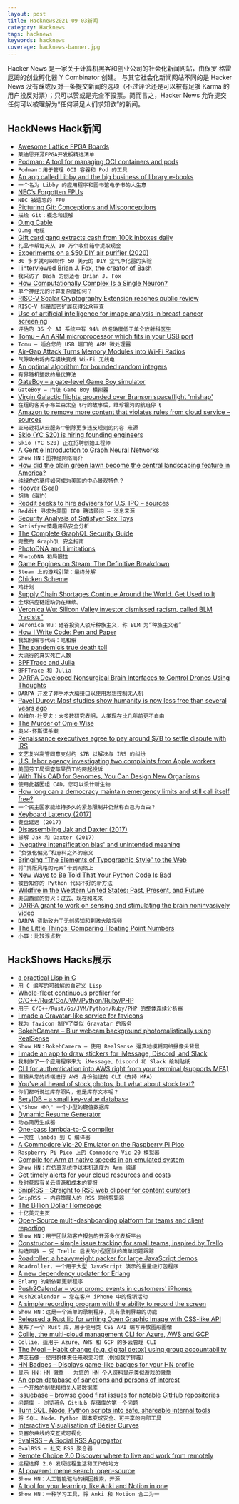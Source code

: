 ```yaml
---
layout: post
title: Hacknews2021-09-03新闻
category: Hacknews
tags: hacknews
keywords: hacknews
coverage: hacknews-banner.jpg
---
```


Hacker News 是一家关于计算机黑客和创业公司的社会化新闻网站，由保罗·格雷厄姆的创业孵化器 Y Combinator 创建。
与其它社会化新闻网站不同的是 Hacker News 没有踩或反对一条提交新闻的选项（不过评论还是可以被有足够 Karma 的用户投反对票）；只可以赞或是完全不投票。简而言之，Hacker News 允许提交任何可以被理解为“任何满足人们求知欲”的新闻。

## HackNews Hack新闻


- [Awesome Lattice FPGA Boards](https://github.com/kelu124/awesome-latticeFPGAs)
- `莱迪思开源FPGA开发板精选清单`
- [Podman: A tool for managing OCI containers and pods](https://github.com/containers/podman)
- `Podman：用于管理 OCI 容器和 Pod 的工具`
- [An app called Libby and the big business of library e-books](https://www.newyorker.com/news/annals-of-communications/an-app-called-libby-and-the-surprisingly-big-business-of-library-e-books)
- `一个名为 Libby 的应用程序和图书馆电子书的大生意`
- [NEC’s Forgotten FPUs](https://www.cpushack.com/2021/09/01/necs-forgotten-fpus/)
- `NEC 被遗忘的 FPU`
- [Picturing Git: Conceptions and Misconceptions](https://www.biteinteractive.com/picturing-git-conceptions-and-misconceptions/)
- `描绘 Git：概念和误解`
- [O.mg Cable](https://shop.hak5.org/products/o-mg-cable-usb-a)
- `O.mg 电缆`
- [Gift card gang extracts cash from 100k inboxes daily](https://krebsonsecurity.com/2021/09/gift-card-gang-extracts-cash-from-100k-inboxes-daily/)
- `礼品卡帮每天从 10 万个收件箱中提取现金`
- [Experiments on a $50 DIY air purifier (2020)](https://dynomight.net/2020/12/15/some-real-data-on-a-DIY-box-fan-air-purifier/)
- `30 多岁就可以制作 50 美元的 DIY 空气净化器的实验`
- [I interviewed Brian J. Fox, the creator of Bash](https://podcast.curiefense.io/22)
- `我采访了 Bash 的创造者 Brian J. Fox`
- [How Computationally Complex Is a Single Neuron?](https://www.quantamagazine.org/how-computationally-complex-is-a-single-neuron-20210902/)
- `单个神经元的计算复杂度如何？`
- [RISC-V Scalar Cryptography Extension reaches public review](https://github.com/riscv/riscv-crypto/releases/tag/v1.0.0-rc2-scalar)
- `RISC-V 标量加密扩展获得公众审查`
- [Use of artificial intelligence for image analysis in breast cancer screening](https://www.bmj.com/content/374/bmj.n1872)
- `评估的 36 个 AI 系统中有 94% 的准确度低于单个放射科医生`
- [Tomu – An ARM microprocessor which fits in your USB port](https://tomu.im/tomu.html)
- `Tomu – 适合您的 USB 端口的 ARM 微处理器`
- [Air-Gap Attack Turns Memory Modules into Wi-Fi Radios](https://threatpost.com/air-gap-attack-turns-memory-wifi/162358/)
- `气隙攻击将内存模块变成 Wi-Fi 无线电`
- [An optimal algorithm for bounded random integers](https://github.com/apple/swift/pull/39143)
- `有界随机整数的最优算法`
- [GateBoy – a gate-level Game Boy simulator](https://github.com/aappleby/MetroBoy)
- `GateBoy – 门级 Game Boy 模拟器`
- [Virgin Galactic flights grounded over Branson spaceflight 'mishap'](https://www.bbc.com/news/science-environment-58421796)
- `在纽约客关于布兰森太空飞行的故事后，维珍银河的航班停飞`
- [Amazon to remove more content that violates rules from cloud service – sources](https://www.reuters.com/technology/exclusive-amazon-proactively-remove-more-content-that-violates-rules-cloud-2021-09-02/)
- `亚马逊将从云服务中删除更多违反规则的内容-来源`
- [Skio (YC S20) is hiring founding engineers](https://skio.com/careers)
- `Skio (YC S20) 正在招聘创始工程师`
- [A Gentle Introduction to Graph Neural Networks](https://distill.pub/2021/gnn-intro/)
- `Show HN：图神经网络简介`
- [How did the plain green lawn become the central landscaping feature in America?](https://longreads.com/2019/07/18/american-green/)
- `纯绿色的草坪如何成为美国的中心景观特色？`
- [Hoover (Seal)](https://en.wikipedia.org/wiki/Hoover_(seal))
- `胡佛（海豹）`
- [Reddit seeks to hire advisers for U.S. IPO – sources](https://www.reuters.com/article/reddit-ipo/exclusive-reddit-seeks-to-hire-advisers-for-u-s-ipo-sources-idUSL4N2Q434Y)
- `Reddit 寻求为美国 IPO 聘请顾问 – 消息来源`
- [Security Analysis of Satisfyer Sex Toys](https://bananamafia.dev/post/satisfyer/)
- `Satisfyer情趣用品安全分析`
- [The Complete GraphQL Security Guide](https://wundergraph.com/blog/the_complete_graphql_security_guide_fixing_the_13_most_common_graphql_vulnerabilities_to_make_your_api_production_ready)
- `完整的 GraphQL 安全指南`
- [PhotoDNA and Limitations](https://www.hackerfactor.com/blog/index.php?/archives/931-PhotoDNA-and-Limitations.html)
- `PhotoDNA 和局限性`
- [Game Engines on Steam: The Definitive Breakdown](https://www.gamedeveloper.com/business/game-engines-on-steam-the-definitive-breakdown)
- `Steam 上的游戏引擎：最终分解`
- [Chicken Scheme](https://call-cc.org/)
- `鸡计划`
- [Supply Chain Shortages Continue Around the World. Get Used to It](https://www.nytimes.com/2021/08/30/business/supply-chain-shortages.html)
- `全球供应链短缺仍在继续。`
- [Veronica Wu: Silicon Valley investor dismissed racism, called BLM “racists”](https://www.axios.com/venture-capital-investor-racism-6a76049c-3464-40c8-a69a-a6fe19fc92ac.html)
- `Veronica Wu：硅谷投资人驳斥种族主义，称 BLM 为“种族主义者”`
- [How I Write Code: Pen and Paper](https://noteflakes.com/articles/2021-09-02-how-i-write-code-pen-paper)
- `我如何编写代码：笔和纸`
- [The pandemic’s true death toll](https://www.economist.com/graphic-detail/coronavirus-excess-deaths-estimates)
- `大流行的真实死亡人数`
- [BPFTrace and Julia](https://vchuravy.dev/notes/2021/08/bpftrace/)
- `BPFTrace 和 Julia`
- [DARPA Developed Nonsurgical Brain Interfaces to Control Drones Using Thoughts](https://idstch.com/technology/biosciences/darpa-n3-developing-nonsurgical-brain-machine-interfaces-for-soldiers-to-use-his-thoughts-alone-to-control-multiple-unmanned-vehicles-or-a-bomb-disposal-robot-on-battlefield/)
- `DARPA 开发了非手术大脑接口以使用思想控制无人机`
- [Pavel Durov: Most studies show humanity is now less free than several years ago](https://t.me/durov/165)
- `帕维尔·杜罗夫：大多数研究表明，人类现在比几年前更不自由`
- [The Murder of Omie Wise](https://historyofyesterday.com/the-murder-of-omie-wise-ce15167bed73?gi=53ebf69365f4)
- `奥米·怀斯谋杀案`
- [Renaissance executives agree to pay around $7B to settle dispute with IRS](https://www.reuters.com/article/renaissance-technologies-llc-irs/update-3-renaissance-executives-agree-to-pay-around-7-bln-to-settle-tax-dispute-with-irs-source-idUSL4N2Q43IN)
- `文艺复兴高管同意支付约 $7B 以解决与 IRS 的纠纷`
- [U.S. labor agency investigating two complaints from Apple workers](https://www.reuters.com/technology/us-national-labor-relations-board-investigating-two-complaints-apple-workers-2021-09-02/)
- `美国劳工局调查苹果员工的两起投诉`
- [With This CAD for Genomes, You Can Design New Organisms](https://spectrum.ieee.org/with-this-cad-for-genomes-you-can-design-new-organisms)
- `使用此基因组 CAD，您可以设计新生物`
- [How long can a democracy maintain emergency limits and still call itself free?](https://www.theatlantic.com/ideas/archive/2021/09/pandemic-australia-still-liberal-democracy/619940/)
- `一个民主国家能维持多久的紧急限制并仍然称自己为自由？`
- [Keyboard Latency (2017)](https://danluu.com/keyboard-latency/)
- `键盘延迟 (2017)`
- [Disassembling Jak and Daxter (2017)](http://www.codersnotes.com/notes/disassembling-jak/)
- `拆解 Jak 和 Daxter (2017)`
- ['Negative intensification bias' and unintended meaning](https://www.bbc.com/worklife/article/20210830-why-emails-often-read-more-negative-than-they-actually-are)
- `“负强化偏见”和意料之外的意义`
- [Bringing “The Elements of Typographic Style” to the Web](https://crepererum.net/typography/)
- `将“排版风格的元素”带到网络上`
- [New Ways to Be Told That Your Python Code Is Bad](https://nickdrozd.github.io/2021/09/02/new-pylint-checks.html)
- `被告知你的 Python 代码不好的新方法`
- [Wildfire in the Western United States: Past, Present, and Future](https://storymaps.arcgis.com/stories/bb7fe74c1f9f4fec8910a1b39e1c42ff)
- `美国西部的野火：过去、现在和未来`
- [DARPA grant to work on sensing and stimulating the brain noninvasively video](https://www.youtube.com/watch?v=4gXuOuXZEeo)
- `DARPA 资助致力于无创感知和刺激大脑视频`
- [The Little Things: Comparing Floating Point Numbers](https://codingnest.com/the-little-things-comparing-floating-point-numbers/)
- `小事：比较浮点数`


## HackShows Hacks展示

- [ a practical Lisp in C](https://github.com/codr7/alisp)
- `用 C 编写的可破解的自定义 Lisp`
- [ Whole-fleet continuous profiler for C/C++/Rust/Go/JVM/Python/Ruby/PHP](https://prodfiler.com/blog/introducing-prodfiler/)
- `用于 C/C++/Rust/Go/JVM/Python/Ruby/PHP 的整体连续分析器`
- [ I made a Gravatar-like service for favicons](https://icon.horse)
- `我为 favicon 制作了类似 Gravatar 的服务`
- [ BokehCamera – Blur webcam background photorealistically using RealSense](https://github.com/dheera/bokeh-camera)
- `Show HN：BokehCamera – 使用 RealSense 逼真地模糊网络摄像头背景`
- [ I made an app to draw stickers for iMessage, Discord, and Slack](https://stickerdoodle.app)
- `我制作了一个应用程序来为 iMessage、Discord 和 Slack 绘制贴纸`
- [ CLI for authentication into AWS right from your terminal (supports MFA)](https://github.com/iamarkadyt/aacli)
- `直接从您的终端进行 AWS 身份验证的 CLI（支持 MFA）`
- [ You've all heard of stock photos, but what about stock text?](https://uicopy.io)
- `你们都听说过库存照片，但是库存文本呢？`
- [ BerylDB – a small key-value database](http://docs.beryl.dev/)
- `\"Show HN\" 一个小型的键值数据库`
- [ Dynamic Resume Generator](https://github.com/Mockapapella/Dynamic-Resume-Generator)
- `动态简历生成器`
- [ One-pass lambda-to-C compiler](https://github.com/Joker-vD/onepass-lambda-compiler)
- `一次性 lambda 到 C 编译器`
- [ A Commodore Vic-20 Emulator on the Raspberry Pi Pico](https://github.com/jfoucher/picovic)
- `Raspberry Pi Pico 上的 Commodore Vic-20 模拟器`
- [ Compile for Arm at native speeds in an emulated system](https://github.com/valkmit/aws-graviton2-on-intel)
- `Show HN：在仿真系统中以本机速度为 Arm 编译`
- [ Get timely alerts for your cloud resources and costs](https://cloudalarm.in)
- `及时获取有关云资源和成本的警报`
- [ SnipRSS – Straight to RSS web clipper for content curators](https://sniprss.com)
- `SnipRSS – 内容策展人的 RSS 网络剪辑器`
- [ The Billion Dollar Homepage](https://billiondollarhomepage.wtf)
- `十亿美元主页`
- [ Open-Source multi-dashboarding platform for teams and client reporting](https://github.com/chartbrew/chartbrew)
- `Show HN：用于团队和客户报告的开源多仪表板平台`
- [ Constructor – simple issue tracking for small teams, inspired by Trello](https://constructor.dev)
- `构造函数 – 受 Trello 启发的小型团队的简单问题跟踪`
- [ Roadroller, a heavyweight packer for large JavaScript demos](https://lifthrasiir.github.io/roadroller/)
- `Roadroller，一个用于大型 JavaScript 演示的重量级打包程序`
- [ A new dependency updater for Erlang](https://tech.nextroll.com/blog/dev/2021/09/01/erlang-rebar3-depup.html)
- `Erlang 的新依赖更新程序`
- [ Push2Calendar – your promo events in customers' iPhones](https://productstories.pro/push2calendar/)
- `Push2Calendar – 您在客户 iPhone 中的促销活动`
- [ A simple recording program with the ability to record the screen](https://github.com/akon47/ScreenRecorder)
- `Show HN：这是一个简单的录制程序，具有录制屏幕的功能`
- [ Released a Rust lib for writing Open Graphic Image with CSS-like API](https://github.com/keiya01/og_image_writer)
- `发布了一个 Rust 库，用于使用类 CSS API 编写开放图形图像`
- [ Collie, the multi-cloud management CLI for Azure, AWS and GCP](https://github.com/meshcloud/collie-cli)
- `Collie，适用于 Azure、AWS 和 GCP 的多云管理 CLI`
- [ The Moai – Habit change (e.g. digital detox) using group accountability](item?id=28381800)
- `摩艾石像——使用群体责任来改变习惯（例如数字排毒）`
- [ HN Badges – Displays game-like badges for your HN profile](https://hnbadges.netlify.app/)
- `显示 HN：HN 徽章 - 为您的 HN 个人资料显示类似游戏的徽章`
- [ An open database of sanctions and persons of interest](https://opensanctions.org/)
- `一个开放的制裁和相关人员数据库`
- [ Issuebase – browse good first issues for notable GitHub repositories](https://issuebase.vercel.app/)
- `问题库 - 浏览著名 GitHub 存储库的第一个问题`
- [ Turn SQL, Node, Python scripts into safe, shareable internal tools](https://www.airplane.dev/)
- `将 SQL、Node、Python 脚本变成安全、可共享的内部工具`
- [ Interactive Visualisation of Bézier Curves](https://beziercurves.vercel.app/)
- `贝塞尔曲线的交互式可视化`
- [ EvalRSS – A Social RSS Aggregator](https://www.evalrss.com/)
- `EvalRSS – 社交 RSS 聚合器`
- [ Remote Choice 2.0 Discover where to live and work from remotely](https://www.remotechoice.co)
- `远程选择 2.0 发现远程生活和工作的地方`
- [ AI powered meme search, open-source](http://examples.jina.ai:8501/)
- `Show HN：人工智能驱动的模因搜索，开源`
- [ A tool for your learning, like Anki and Notion in one](https://notegarden.web.app/)
- `Show HN：一种学习工具，将 Anki 和 Notion 合二为一`

